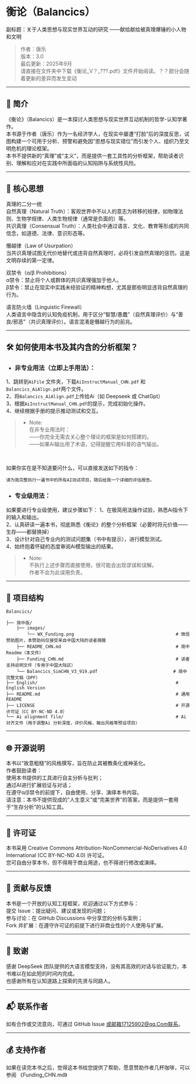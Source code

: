 # 衡论（Balancics）  
副标题：关于人类思想与现实世界互动的研究 ——献给献给被真理爆锤的小人物和文明  
>作者：唐乐  
版本：3.0  
最后更新：2025年9月  
请直接在文件夹中下载《衡论_V？_???.pdf》文件开始阅读。？？部分会随着更新的差异而发生变动

---

## 📖 简介  
《衡论》（Balancics）是一本探讨人类思想与现实世界互动机制的哲学-认知学著作。  
本书源于作者（唐乐）作为一名经济学人，在现实中屡遭“打脸”后的深度反思，试图构建一个可用于分析、预警和避免因“思想与现实错位”而引发个人、组织乃至文明危机的理论框架。  
本书不提供新的“真理”或“主义”，而是提供一套工具性的分析框架，帮助读者识别、理解和应对在实践中所面临的认知陷阱与系统性风险。  

---
  
## 🧠 核心思想  
真理的二分一统  
自然真理（Natural Truth）：客观世界中不以人的意志为转移的规律，如物理法则、生物学规律、人类生物规律（通常是负面的）等。  
共识真理（Consensual Truth）：人类社会中通过语言、文化、教育等形成的共同信念，如道德、法律、意识形态等。  

僭越律（Law of Usurpation）  
当共识真理试图无代价地替代或违背自然真理时，必将引发自然真理的惩罚。这是文明存续的第一定律。  

双禁令（α/β Prohibitions）  
α禁令：禁止将个人或群体的共识真理强加于他人。  
β禁令：禁止在现实中实践未经验证的精神构想，尤其是那些明显违背自然真理的行为。  

语言防火墙（Linguistic Firewall）  
人类语言中隐含的认知免疫机制，用于区分“智慧/愚蠢”（自然真理评价）与“善良/邪恶”（共识真理评价）。语言混淆是僭越行为的前兆。  

---


## 🛠️ 如何使用本书及其内含的分析框架？ 
* ### 非专业用法（立即上手用法）：  
1、跳转到`AiFile` 文件夹，下载`AiInstructManual_CHN.pdf` 和`Balancics_AiAlign.pdf`两个文件。  
2、将`Balancics_AiAlign.pdf`上传给Ai（如 Deepseek 或 ChatGpt）  
3、根据`AiInstructManual_CHN.pdf`的提示，完成初始化操作。  
4、继续根据手册的提示推动测试和交互。
>* Note:  
在非专业用法时：  
——你完全无需去关心整个理论的框架是如何搭建的。  
——如果Ai输出用了术语，记得提醒它用科普的语气输出。  

<br>  

如果你实在是不知道要问什么，可以直接发送如下的指令：

  ```
  请为我完整执行一遍书中的所有AI测试项目，随后给我一个详细的评估报告。
  ```

* ### 专业级用法：  

如果要进行专业级使用，建议步骤如下：
1、在极简用法操作试验，熟悉Ai指令下的输入和输出。  
2、认真研读一遍本书，彻底熟悉《衡论》的整个分析框架（必要时将元价值——生存——都替换掉）  
3、设计针对自己专业内的测试问题集（书中有提示），进行模型测试。  
4、始终抱着怀疑的态度审阅Ai模型输出的结果。

>* Note:  
> 不执行上述步骤而直接使用，很可能会出现谬误和误解。  
> 作者不会为此误用负责。

---

## 📂 项目结构  
```
Balancics/

├── 简中版/         
    ├── images/
        └── WX_Funding.png                                       # 微信赞助图片，本赞助码仅接受来自中国大陆的读者捐赠
    ├── README_CHN.md                                            # 简中Readme（本文件）
    ├── Funding_CHN.md                                           # 读者支持说明文件（专用于中国大陆区）
    └── Balancics_SimCHN_V3_919.pdf                             # 简中完整文稿（DPF）
├── English/                                                     # English Version 
├── README.md                                                    # 通用README
├── LICENSE                                                      # 开源许可证（CC BY-NC-ND 4.0）
└── Ai alignment file/                                           # Ai 对齐文件（用于调整Ai 分析深度，评价风格，输出风格等预设项目）
```
---

## 🌐 开源说明  
本书以“故意粗糙”的风格撰写，旨在防止其被教条化或神圣化。  
作者鼓励读者：  
使用本书提供的工具进行自主分析与批判；  
通过AI进行扩展验证与对话；  
在遵守α/β禁令的前提下，自由使用、分享、演绎本书内容。  
请注意：本书不提供现成的“人生意义”或“完美世界”的答案，而是提供一套用于“生存分析”的认知工具。  

---

## 📜 许可证  
本书采用 Creative Commons Attribution-NonCommercial-NoDerivatives 4.0 International (CC BY-NC-ND 4.0) 许可证。  
您可自由分享本书，但不得用于商业用途，也不得进行修改或演绎。  

---

## 👥 贡献与反馈  
本书是一个开放的认知工程框架，欢迎通过以下方式参与：  
提交 Issue：提出疑问、建议或发现的问题；  
参与讨论：在 GitHub Discussions 中分享您的分析与案例；  
Fork 并扩展：在遵守许可证的前提下进行非商业性的个人使用与扩展。  

---

## 🙏 致谢  
感谢 DeepSeek 团队提供的大语言模型支持，没有其高效的对话与验证能力，本书难以在如此短的时间内完成。  
也感谢所有在认知道路上探索的先贤与同路人。  

---

## 📬 联系作者  
如有合作或交流意向，可通过 GitHub Issue 或邮箱17125902@qq.Com联系。  

---

## 💰 支持作者  
如果在读完本书之后，觉得这本书给您提供了帮助，愿意赞助作者几杯咖啡，可以参阅 《Funding_CHN.md》  